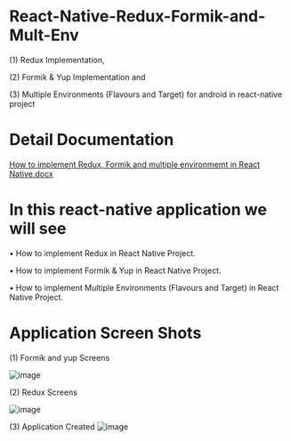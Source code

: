 # React-Native-Redux-Formik-and-Mult-Env
(1) Redux Implementation, 

(2) Formik & Yup Implementation and

(3) Multiple Environments (Flavours and Target) for android in react-native project

# Detail Documentation
[How to implement Redux, Formik and multiple environmemt in React Native.docx](https://github.com/DivyeshPatil/React-Native---Redux-Formik-and-Mult-Env/files/8861220/How.to.implement.Redux.Formik.and.multiple.environmemt.in.React.Native.docx)

# In this react-native application we will see
  •	How to implement Redux in React Native Project.
  
  •	How to implement Formik & Yup in React Native Project.
  
  •	How to implement Multiple Environments (Flavours and Target) in React Native Project.
  
# Application Screen Shots
(1) Formik and yup Screens

![image](https://user-images.githubusercontent.com/73270590/172606433-2c781d38-451a-4d54-a89f-5813e9eb0bf4.png)

(2) Redux Screens

![image](https://user-images.githubusercontent.com/73270590/172606155-ab780f72-ed45-4f9e-94dd-a1f9999ee90e.png)

(3) Application Created
![image](https://user-images.githubusercontent.com/73270590/172605225-0ea4612d-6a45-428a-9a1f-2cda3253346d.png)


